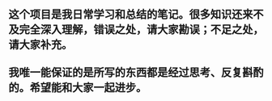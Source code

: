 ## 这个项目是我日常学习和总结的笔记。很多知识还来不及完全深入理解，错误之处，请大家勘误；不足之处，请大家补充。</br></br>我唯一能保证的是所写的东西都是经过思考、反复斟酌的。希望能和大家一起进步。 ##
